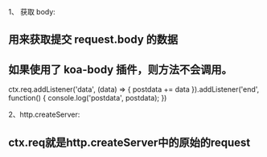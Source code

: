 1、 获取 body:
## 用来获取提交  request.body  的数据
## 如果使用了 koa-body 插件，则方法不会调用。
ctx.req.addListener('data', (data) => {
    postdata += data
  }).addListener('end', function() {
    console.log('postdata', postdata);
  })

2、http.createServer:
## ctx.req就是http.createServer中的原始的request















